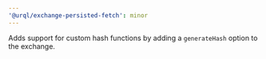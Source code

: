 ```yaml
---
'@urql/exchange-persisted-fetch': minor
---
```


Adds support for custom hash functions by adding a `generateHash` option to the exchange.
